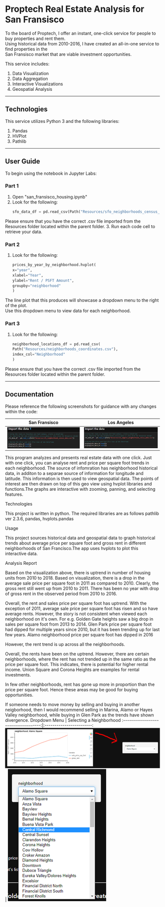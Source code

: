 # Proptech Real Estate Analysis for San Fransisco

To the board of Proptech, I offer an instant, one-click service for people to buy properties and rent them. <br> Using historical data from 2010-2016, I have created an all-in-one service to find properties in the <br> San Fransisco market that are viable investment opportunities.

This service includes:
1. Data Visualization
2. Data Aggregation
3. Interactive Visualizations
4. Geospatial Analysis

---

## Technologies

This service utilizes Python 3 and the following libraries:
1. Pandas
2. HVPlot
3. Pathlib

---

## User Guide

To begin using the notebook in Jupyter Labs:

### Part 1
1. Open "san_fransisco_housing.ipynb"
2. Look for the following:
    ```python
    sfo_data_df = pd.read_csv(Path("Resources/sfo_neighborhoods_census_data.csv"))
    ```
Please ensure that you have the correct .csv file imported from the Resources folder located within the parent folder.
3. Run each code cell to retrieve your data.

### Part 2
1. Look for the following:
    ```python
    prices_by_year_by_neighborhood.hvplot(
    x="year",
    xlabel="Year",
    ylabel="Rent / PSFT Amount",
    groupby="neighborhood"
    )
    ```
The line plot that this produces will showcase a dropdown menu to the right of the plot. <br> Use this dropdown menu to view data for each neighborhood.

### Part 3
1. Look for the following:
    ```python
    neighborhood_locations_df = pd.read_csv(
    Path("Resources/neighborhoods_coordinates.csv"),
    index_col="Neighborhood"
    )
    ```
Please ensure that you have the correct .csv file imported from the Resources folder located within the parent folder.

---

## Documentation
Please reference the following screenshots for guidance with any changes within the code:

San Fransisco                         |  Los Angeles
:------------------------------------:|:------------------------:
![Alt text](https://github.com/antonmaliksi/FinTechModule6Challenge/blob/main/Housing%20Analysis%20San%20Fransisco/Readme%20Resources/san_fransisco.PNG)                      |  ![Alt text](https://github.com/antonmaliksi/FinTechModule6Challenge/blob/main/Housing%20Analysis%20San%20Fransisco/Readme%20Resources/los_angeles.PNG)


This program analyzes and presents real estate data with one click. Just with one click, you can analyse rent and price per square foot trends in each neighborhood. The source of infomration has neighborhood historical data, in additon to a separae source of information for longitude and latitude. This information is then used to view geospatial data. The points of interest are then drawn on top of this geo view using hvplot libraries and functions.The graphs are interactive with zooming, panning, and selecting features.

Technologies

This project is written in python. The required libraries are as follows pathlib ver 2.3.6, pandas, hvplots.pandas

Usage

This project sources historical data and geospatial data to graph historical trends about average price per square foot and gross rent in different neighborhoods of San Francisco.The app uses hvplots to plot this interactive data.

Analysis Report

Based on the visualization above, there is uptrend in number of housing units from 2010 to 2018. Based on visualization, there is a drop in the average sale price per square foot in 2011 as compared to 2010. Clearly, the gross rent still went up from 2010 to 2011. There has been no year with drop of gross rent in the observed period from 2010 to 2016.

Overall, the rent and sales price per square foot has uptrend. With the exception of 2011, average sale price per square foot has risen and so have average rents. However, the story is not consistent when viewed each neighborhood on it's own. For e.g. Golden Gate heights saw a big drop in sales per square foot from 2013 to 2014. Glen Park price per square foot had dipped for multiple years since 2010, but it has been trending up for last few years. Alamo neighborhood price per square foot has dipped in 2016

However, the rent trend is up across all the neighborhoods.

Overall, the rents have been on the uptrend. However, there are certain neighborhoods, where the rent has not trended up in the same ratio as the price per square foot. This indicates, there is potential for higher rental income. Union Square and Corona Heights are examples for rental investments.

In few other neighborhoods, rent has gone up more in proportion than the price per square foot. Hence these areas may be good for buying opportunities.

If someone needs to move money by selling and buying in another neigborhood, then I would recommend selling in Marina, Alamo or Hayes Valley neighborhood, while buying in Glen Park as the trends have shown divergence.
Dropdown Menu                         |  Selecting a Neighborhood
:------------------------------------:|:------------------------:
![Alt text](https://github.com/antonmaliksi/FinTechModule6Challenge/blob/main/Housing%20Analysis%20San%20Fransisco/Readme%20Resources/dropdown.PNG)                      |  ![Alt text](https://github.com/antonmaliksi/FinTechModule6Challenge/blob/main/Housing%20Analysis%20San%20Fransisco/Readme%20Resources/dropdown_select.PNG)
